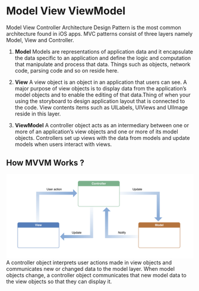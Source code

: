 # Model View ViewModel 

Model View Controller Architecture Design Pattern is the most common architecture found in iOS apps.  MVC patterns consist of three layers namely Model, View and Controller.

1. **Model**
     Models are representations of application data and it encapsulate the data specific to an application and define the logic and computation that manipulate and process that data. Things such as objects, network code, parsing code and so on reside here.

2. **View**
     A view object is an object in an application that users can see. A major purpose of view objects is to display data from the application’s model objects and to enable the editing of that data.Thing of when your using the storyboard to design application layout that is connected to the code. View contents items such as UILabels, UIViews and UIImage reside in this layer.

3. **ViewModel**
     A controller object acts as an intermediary between one or more of an application’s view objects and one or more of its model objects. Controllers set up views with the data from models and update models when users interact with views.

## How MVVM Works ?
![Screenshot](Screenshots/MVC.png)
     A controller object interprets user actions made in view objects and communicates new or changed data to the model layer. When model objects change, a controller object communicates that new model data to the view objects so that they can display it.

